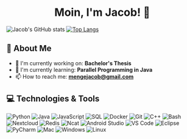<h1 align="center">
 Moin, I'm Jacob! 👋
</h1>


![Jacob's GitHub stats](https://github-readme-stats.vercel.app/api?username=JacobMenge&show_icons=true&theme=transparent)
[![Top Langs](https://github-readme-stats.vercel.app/api/top-langs/?username=JacobMenge&langs_count=10&theme=transparent)](https://github.com/JacobMenge/github-readme-stats)

## 🌟 About Me

- 🔭 I'm currently working on: **Bachelor's Thesis**
- 🌱 I'm currently learning: **Parallel Programming in Java**
- 📫 How to reach me: **mengejacob@gmail.com**

## 💻 Technologies & Tools

![Python](https://img.shields.io/badge/-Python-black?style=flat-square&logo=Python)
![Java](https://img.shields.io/badge/-Java-black?style=flat-square&logo=Java&logoColor=red)
![JavaScript](https://img.shields.io/badge/-JavaScript-black?style=flat-square&logo=javascript)
![SQL](https://img.shields.io/badge/-SQL-black?style=flat-square&logo=MySQL)
![Docker](https://img.shields.io/badge/-Docker-black?style=flat-square&logo=Docker)
![Git](https://img.shields.io/badge/-Git-black?style=flat-square&logo=git)
![C++](https://img.shields.io/badge/-C++-black?style=flat-square&logo=c%2B%2B&logoColor=blue)
![Bash](https://img.shields.io/badge/-Bash-black?style=flat-square&logo=gnu-bash&logoColor=green)
![Nextcloud](https://img.shields.io/badge/-Nextcloud-black?style=flat-square&logo=Nextcloud)
![Redis](https://img.shields.io/badge/-Redis-black?style=flat-square&logo=Redis)
![Ncat](https://img.shields.io/badge/-Ncat-black?style=flat-square&logo=Ncat)
![Android Studio](https://img.shields.io/badge/-Android%20Studio-black?style=flat-square&logo=android-studio)
![VS Code](https://img.shields.io/badge/-VS%20Code-black?style=flat-square&logo=visual-studio-code)
![Eclipse](https://img.shields.io/badge/-Eclipse-black?style=flat-square&logo=eclipse)
![PyCharm](https://img.shields.io/badge/-PyCharm-black?style=flat-square&logo=pycharm)
![Mac](https://img.shields.io/badge/-Mac-black?style=flat-square&logo=apple)
![Windows](https://img.shields.io/badge/-Windows-black?style=flat-square&logo=windows)
![Linux](https://img.shields.io/badge/-Linux-black?style=flat-square&logo=linux)
